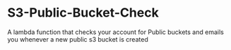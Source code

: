 # S3-Public-Bucket-Check
A lambda function that checks your account for Public buckets and emails you whenever a new public s3 bucket is created
